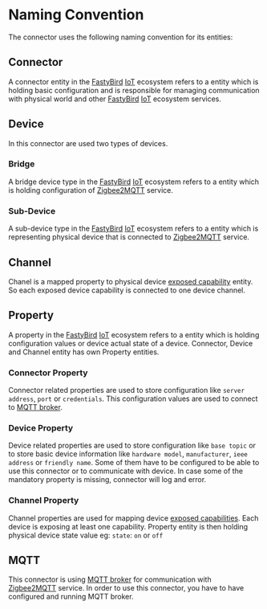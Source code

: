 # Naming Convention

The connector uses the following naming convention for its entities:

## Connector

A connector entity in the [FastyBird](https://www.fastybird.com) [IoT](https://en.wikipedia.org/wiki/Internet_of_things) ecosystem refers to a entity which is holding basic configuration
and is responsible for managing communication with physical world and other [FastyBird](https://www.fastybird.com) [IoT](https://en.wikipedia.org/wiki/Internet_of_things) ecosystem services.

## Device

In this connector are used two types of devices.

### Bridge

A bridge device type in the [FastyBird](https://www.fastybird.com) [IoT](https://en.wikipedia.org/wiki/Internet_of_things) ecosystem refers to a entity which is holding configuration of
[Zigbee2MQTT](https://www.zigbee2mqtt.io) service.

### Sub-Device

A sub-device type in the [FastyBird](https://www.fastybird.com) [IoT](https://en.wikipedia.org/wiki/Internet_of_things) ecosystem refers to a entity which is representing physical device
that is connected to [Zigbee2MQTT](https://www.zigbee2mqtt.io) service.

## Channel

Chanel is a mapped property to physical device [exposed capability](https://www.zigbee2mqtt.io/guide/usage/exposes.html) entity. So each exposed
device capability is connected to one device channel.

## Property

A property in the [FastyBird](https://www.fastybird.com) [IoT](https://en.wikipedia.org/wiki/Internet_of_things) ecosystem refers to a entity which is holding configuration values or
device actual state of a device. Connector, Device and Channel entity has own Property entities.

### Connector Property

Connector related properties are used to store configuration like `server address`, `port` or `credentials`. This configuration
values are used to connect to [MQTT broker](https://en.wikipedia.org/wiki/MQTT).

### Device Property

Device related properties are used to store configuration like `base topic` or to store basic device information
like `hardware model`, `manufacturer`, `ieee address` or `friendly name`. Some of them have to be configured to be able
to use this connector or to communicate with device. In case some of the mandatory property is missing, connector
will log and error.

### Channel Property

Channel properties are used for mapping device [exposed capabilities](https://www.zigbee2mqtt.io/guide/usage/exposes.html).
Each device is exposing at least one capability. Property entity is then holding physical device state value eg: `state`: `on` or `off`

## MQTT

This connector is using [MQTT broker](https://en.wikipedia.org/wiki/MQTT) for communication with [Zigbee2MQTT](https://www.zigbee2mqtt.io) service.
In order to use this connector, you have to have configured and running MQTT broker.